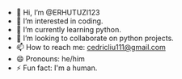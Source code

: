 - 👋 Hi, I’m @ERHUTUZI123
- 👀 I’m interested in coding.
- 🌱 I’m currently learning python.
- 💞️ I’m looking to collaborate on python projects.
- 📫 How to reach me: cedricliu111@gmail.com
- 😄 Pronouns: he/him
- ⚡ Fun fact: I'm a human.

<!---
ERHUTUZI123/ERHUTUZI123 is a ✨ special ✨ repository because its `README.md` (this file) appears on your GitHub profile.
You can click the Preview link to take a look at your changes.
--->
